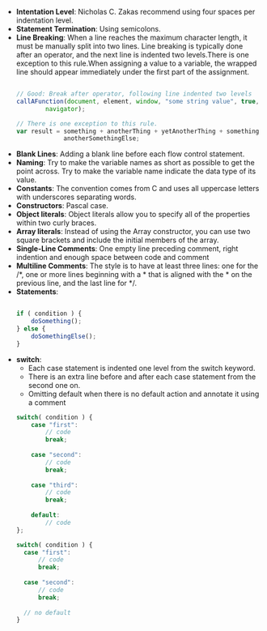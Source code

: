 - **Intentation Level**: Nicholas C. Zakas recommend using four spaces per indentation level.
- **Statement Termination**: Using semicolons.
- **Line Breaking**: When a line reaches the maximum character length, it must be manually split into two lines. Line breaking is typically done after an operator, and the next line is indented two levels.There is one exception to this rule.When assigning a value to a variable, the wrapped line should appear immediately under the first part of the assignment.
  ```js

  // Good: Break after operator, following line indented two levels
  callAFunction(document, element, window, "some string value", true, 123,
          navigator);

  // There is one exception to this rule.
  var result = something + anotherThing + yetAnotherThing + somethingElse +
               anotherSomethingElse;

  ```
- **Blank Lines**: Adding a blank line before each flow control statement.
- **Naming**: Try to make the variable names as short as possible to get the point across. Try to make the variable name indicate the data type of its value.
- **Constants**: The convention comes from C and uses all uppercase letters with underscores separating words.
- **Constructors**: Pascal case.
- **Object literals**: Object literals allow you to specify all of the properties within two curly braces.
- **Array literals**: Instead of using the Array constructor, you can use two square brackets and include the initial members of the array.
- **Single-Line Comments**: One empty line preceding comment, right indention and enough space between code and comment
- **Multiline Comments**:  The style is to have at least three lines: one for the /*, one or more lines beginning with a * that is aligned with the * on the previous line, and the last line for */.
- **Statements**: 
  ```js
  
  if ( condition ) {
      doSomething();
  } else {
      doSomethingElse();
  }
  ```
- **switch**:
    + Each case statement is indented one level from the switch keyword.
    + There is an extra line before and after each case statement from the second one on.
    + Omitting default when there is no default action and annotate it using a comment
  ```js
  switch( condition ) {
      case "first":
          // code
          break;
          
      case "second":
          // code
          break;
          
      case "third":
          // code
          break;
          
      default:
          // code
  };
  
  switch( condition ) {
    case "first":
        // code
        break;
        
    case "second":
        // code
        break;
        
    // no default
  }
  ```




  


